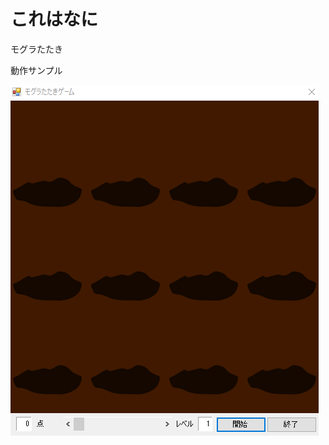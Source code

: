 # これはなに
モグラたたき

動作サンプル


![sample](https://github.com/miruru7/moguratataki/blob/master/pict/sample.gif "サンプル")
